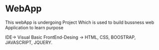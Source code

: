 # WebApp
This webApp is undergoing Project Which is used to build bussness web Application to learn purpose

IDE-> Visual Basic
FrontEnd-Desing -> HTML, CSS, BOOSTRAP, JAVASCRIPT, JQUERY.
